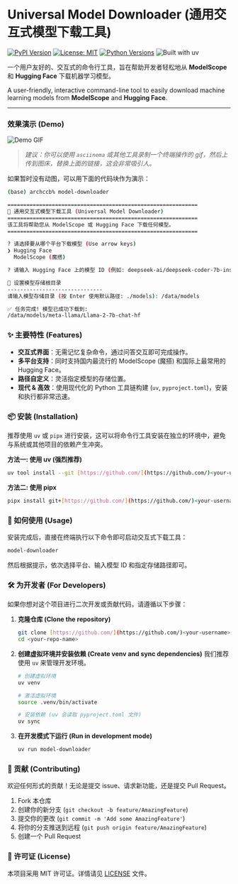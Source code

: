 # Universal Model Downloader (通用交互式模型下载工具)

[![PyPI Version](https://img.shields.io/pypi/v/universal-model-downloader.svg)](https://pypi.org/project/universal-model-downloader)
[![License: MIT](https://img.shields.io/badge/License-MIT-yellow.svg)](https://opensource.org/licenses/MIT)
[![Python Versions](https://img.shields.io/pypi/pyversions/universal-model-downloader.svg)](https://pypi.org/project/universal-model-downloader)
![Built with uv](https://img.shields.io/badge/built%20with-uv-4C8E93.svg)

一个用户友好的、交互式的命令行工具，旨在帮助开发者轻松地从 **ModelScope** 和 **Hugging Face** 下载机器学习模型。

A user-friendly, interactive command-line tool to easily download machine learning models from **ModelScope** and **Hugging Face**.

---

### 效果演示 (Demo)

![Demo GIF](https://your-image-host.com/demo.gif)

> _建议：你可以使用 `asciinema` 或其他工具录制一个终端操作的 gif，然后上传到图床，替换上面的链接，这会非常吸引人。_

如果暂时没有动图，可以用下面的代码块作为演示：

```bash
(base) archccb% model-downloader

============================================================
🚀 通用交互式模型下载工具 (Universal Model Downloader)
============================================================
该工具将帮助您从 ModelScope 或 Hugging Face 下载任何模型。
============================================================

? 请选择要从哪个平台下载模型 (Use arrow keys)
❯ Hugging Face
  ModelScope (魔搭)

? 请输入 Hugging Face 上的模型 ID (例如: deepseek-ai/deepseek-coder-7b-instruct-v1.5): meta-llama/Llama-2-7b-chat-hf

📁 设置模型存储根目录
------------------------------
请输入模型存储目录 (按 Enter 使用默认路径: ./models): /data/models

✅ 任务完成! 模型已成功下载到:
/data/models/meta-llama/Llama-2-7b-chat-hf
```

### ✨ 主要特性 (Features)

- **交互式界面**：无需记忆复杂命令，通过问答交互即可完成操作。
- **多平台支持**：同时支持国内最流行的 ModelScope (魔搭) 和国际上最常用的 Hugging Face。
- **路径自定义**：灵活指定模型的存储位置。
- **现代 & 高效**：使用现代化的 Python 工具链构建 (`uv`, `pyproject.toml`)，安装和执行都非常迅速。

### 📦 安装 (Installation)

推荐使用 `uv` 或 `pipx` 进行安装，这可以将命令行工具安装在独立的环境中，避免与系统或其他项目的依赖产生冲突。

**方法一: 使用 uv (强烈推荐)**

```bash
uv tool install --git [https://github.com/](https://github.com/)<your-username>/<your-repo-name>.git
```

**方法二: 使用 pipx**

```bash
pipx install git+[https://github.com/](https://github.com/)<your-username>/<your-repo-name>.git
```

### 🚀 如何使用 (Usage)

安装完成后，直接在终端执行以下命令即可启动交互式下载工具：

```bash
model-downloader
```

然后根据提示，依次选择平台、输入模型 ID 和指定存储路径即可。

### 🛠️ 为开发者 (For Developers)

如果你想对这个项目进行二次开发或贡献代码，请遵循以下步骤：

1.  **克隆仓库 (Clone the repository)**

    ```bash
    git clone [https://github.com/](https://github.com/)<your-username>/<your-repo-name>.git
    cd <your-repo-name>
    ```

2.  **创建虚拟环境并安装依赖 (Create venv and sync dependencies)**
    我们推荐使用 `uv` 来管理开发环境。

    ```bash
    # 创建虚拟环境
    uv venv

    # 激活虚拟环境
    source .venv/bin/activate

    # 安装依赖 (uv 会读取 pyproject.toml 文件)
    uv sync
    ```

3.  **在开发模式下运行 (Run in development mode)**
    ```bash
    uv run model-downloader
    ```

### 🤝 贡献 (Contributing)

欢迎任何形式的贡献！无论是提交 issue、请求新功能，还是提交 Pull Request。

1.  Fork 本仓库
2.  创建你的新分支 (`git checkout -b feature/AmazingFeature`)
3.  提交你的更改 (`git commit -m 'Add some AmazingFeature'`)
4.  将你的分支推送到远程 (`git push origin feature/AmazingFeature`)
5.  创建一个 Pull Request

### 📄 许可证 (License)

本项目采用 MIT 许可证。详情请见 [LICENSE](LICENSE) 文件。
